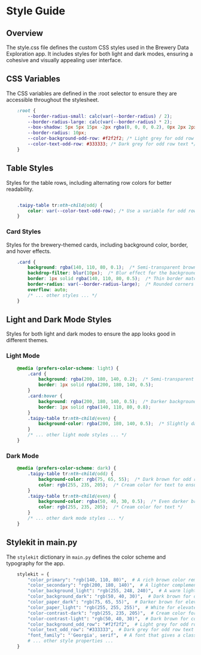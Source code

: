 # Style Guide
## Overview
The style.css file defines the custom CSS styles used in the Brewery Data Exploration app. It includes styles for both light and dark modes, ensuring a cohesive and visually appealing user interface.

## CSS Variables
The CSS variables are defined in the :root selector to ensure they are accessible throughout the stylesheet.

```css
    :root {
        --border-radius-small: calc(var(--border-radius) / 2);
        --border-radius-large: calc(var(--border-radius) * 2);
        --box-shadow: 5px 5px 15px -2px rgba(0, 0, 0, 0.2), 0px 2px 2px 0px rgba(0, 0, 0, 0.14), 0px 1px 5px 0px rgba(0, 0, 0, 0.12);
        --border-radius: 10px;
        --color-background-odd-row: #f2f2f2; /* Light grey for odd row background */
        --color-text-odd-row: #333333; /* Dark grey for odd row text */
    }
```

## Table Styles
Styles for the table rows, including alternating row colors for better readability.

```CSS

    .taipy-table tr:nth-child(odd) {
        color: var(--color-text-odd-row); /* Use a variable for odd row text */
    }
```
### Card Styles
Styles for the brewery-themed cards, including background color, border, and hover effects.

```CSS
    .card {
        background: rgba(140, 110, 80, 0.1);  /* Semi-transparent brown */
        backdrop-filter: blur(10px);  /* Blur effect for the background */
        border: 1px solid rgba(140, 110, 80, 0.5);  /* Thin border matching primary color */
        border-radius: var(--border-radius-large);  /* Rounded corners for a friendly feel */
        overflow: auto;
        /* ... other styles ... */
    }
```

## Light and Dark Mode Styles
Styles for both light and dark modes to ensure the app looks good in different themes.

### Light Mode
```CSS
    @media (prefers-color-scheme: light) {
        .card {
            background: rgba(200, 180, 140, 0.2);  /* Semi-transparent background for the card in light mode */
            border: 1px solid rgba(200, 180, 140, 0.5);
        }
        .card:hover {
            background: rgba(200, 180, 140, 0.5);  /* Darker background on hover */
            border: 1px solid rgba(140, 110, 80, 0.8);
        }
        .taipy-table tr:nth-child(even) {
            background-color: rgba(200, 180, 140, 0.5);  /* Slightly darker for even rows */
        }
        /* ... other light mode styles ... */
    }
```

### Dark Mode
```CSS
    @media (prefers-color-scheme: dark) {
        .taipy-table tr:nth-child(odd) {
            background-color: rgb(75, 65, 55);  /* Dark brown for odd rows */
            color: rgb(255, 235, 205);  /* Cream color for text to ensure visibility */
        }
        .taipy-table tr:nth-child(even) {
            background-color: rgba(50, 40, 30, 0.5);  /* Even darker brown for even rows */
            color: rgb(255, 235, 205);  /* Cream color for text */
        }
        /* ... other dark mode styles ... */
    }
```

## Stylekit in main.py
The `stylekit` dictionary in `main.py` defines the color scheme and typography for the app.
```python
    stylekit = {
        "color_primary": "rgb(140, 110, 80)",  # A rich brown color reminiscent of beer
        "color_secondary": "rgb(200, 180, 140)",  # A lighter complementary color
        "color_background_light": "rgb(255, 248, 240)",  # A warm light background for the light theme
        "color_background_dark": "rgb(50, 40, 30)",  # Dark brown for dark theme background
        "color_paper_dark": "rgb(75, 65, 55)",  # Darker brown for elevated elements in dark theme
        "color_paper_light": "rgb(255, 255, 255)",  # White for elevated elements in light theme
        "color-contrast-dark": "rgb(255, 235, 205)",  # Cream color for contrasting elements on dark backgrounds
        "color-contrast-light": "rgb(50, 40, 30)",  # Dark brown for contrasting elements on light backgrounds
        "color_background_odd_row": "#f2f2f2",  # Light grey for odd row background
        "color_text_odd_row": "#333333",  # Dark grey for odd row text
        "font_family": "'Georgia', serif",  # A font that gives a classic feel
        # ... other style properties ...
    }
```
